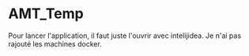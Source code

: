 # AMT_Temp
Pour lancer l'application, il faut juste l'ouvrir avec intelijidea.
Je n'ai pas rajouté les machines docker.
